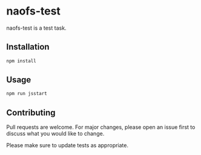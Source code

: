 # naofs-test

naofs-test is a test task.

## Installation

```bash
npm install
```

## Usage

```bash
npm run jsstart
```

## Contributing
Pull requests are welcome. For major changes, please open an issue first to discuss what you would like to change.

Please make sure to update tests as appropriate.

